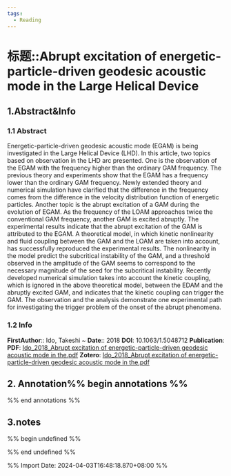 ```yaml
---
tags:
  - Reading
---
```

# 标题::Abrupt excitation of energetic-particle-driven geodesic acoustic mode in the Large Helical Device

## 1.Abstract&Info
### 1.1 Abstract
Energetic-particle-driven geodesic acoustic mode (EGAM) is being investigated in the Large Helical Device (LHD). In this article, two topics based on observation in the LHD arc presented. One is the observation of the EGAM with the frequency higher than the ordinary GAM frequency. The previous theory and experiments show that the EGAM has a frequency lower than the ordinary GAM frequency. Newly extended theory and numerical simulation have clarified that the difference in the frequency comes from the difference in the velocity distribution function of energetic particles. Another topic is the abrupt excitation of a GAM during the evolution of EGAM. As the frequency of the LOAM approaches twice the conventional GAM frequency, another GAM is excited abruptly. The experimental results indicate that the abrupt excitation of the GAM is attributed to the EGAM. A theoretical model, in which kinetic nonlinearity and fluid coupling between the GAM and the LOAM are taken into account, has successfully reproduced the experimental results. The nonlinearity in the model predict the subcritical instability of the GAM, and a threshold observed in the amplitude of the GAM seems to correspond to the necessary magnitude of the seed for the subcritical instability. Recently developed numerical simulation takes into account the kinetic coupling, which is ignored in the above theoretical model, between the EDAM and the abruptly excited GAM, and indicates that the kinetic coupling can trigger the GAM. The observation and the analysis demonstrate one experimental path for investigating the trigger problem of the onset of the abrupt phenomena.

### 1.2 Info
**FirstAuthor**:: Ido, Takeshi 
~
**Date**:: 2018
**DOI**: 10.1063/1.5048712
**Publication**: 
**PDF**: [Ido_2018_Abrupt excitation of energetic-particle-driven geodesic acoustic mode in the.pdf](file://E:\Zotero\storage\HJEF7AGY\Ido_2018_Abrupt%20excitation%20of%20energetic-particle-driven%20geodesic%20acoustic%20mode%20in%20the.pdf)
**Zotero**: [Ido_2018_Abrupt excitation of energetic-particle-driven geodesic acoustic mode in the.pdf](zotero://select/library/items/HJEF7AGY)


## 2. Annotation%% begin annotations %%


%% end annotations %%

## 3.notes
%% begin undefined %%


%% end undefined %%

%% Import Date: 2024-04-03T16:48:18.870+08:00 %%
